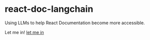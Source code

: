 # react-doc-langchain
Using LLMs to help React Documentation become more accessible.

Let me in! [let me in](https://github.com/Mediocorite/react-doc-langchain/assets/51904325/8aed42dc-e30e-4e9f-8588-e72d3d01402d)
